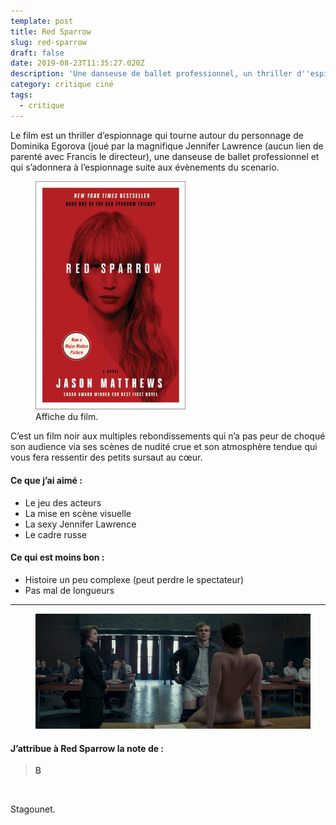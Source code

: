 ```yaml
---
template: post
title: Red Sparrow
slug: red-sparrow
draft: false
date: 2019-08-23T11:35:27.020Z
description: 'Une danseuse de ballet professionnel, un thriller d''espionnage, un film noir.'
category: critique ciné
tags:
  - critique
---
```

<!-- <figure class="float-right" style="width: 240px">
	<img src="/media/red-sparrow.jpg" alt="image red sparrow">
	<figcaption>Affiche du film.</figcaption>
</figure> -->

Le film est un thriller d’espionnage qui tourne autour du personnage de Dominika Egorova (joué par la magnifique Jennifer Lawrence (aucun lien de parenté avec Francis le directeur), une danseuse de ballet professionnel et qui s’adonnera à l’espionnage suite aux évènements du scenario.


<figure class="float-right" style="width: 240px">
	<img src="/media/2019-08-23-red-sparrow/red-sparrow.jpg" alt="image red sparrow">
	<figcaption>Affiche du film.</figcaption>
</figure>

C’est un film noir aux multiples rebondissements qui n’a pas peur de choqué son audience via ses scènes de nudité crue et son atmosphère tendue qui vous fera ressentir des petits sursaut au cœur.

#### Ce que j’ai aimé :

- Le jeu des acteurs
- La mise en scène visuelle
- La sexy Jennifer Lawrence
- Le cadre russe

#### Ce qui est moins bon :

- Histoire un peu complexe (peut perdre le spectateur)
- Pas mal de longueurs

***
<figure class="" style="width: 440px">
	<img src="/media/2019-08-23-red-sparrow/redsparrow02.jpg" alt="image red sparrow">
</figure>

#### J’attribue à Red Sparrow la note de :
<blockquote>
  <b>B</b>
</blockquote>

<br />

<p class="float-right">Stagounet.</p>
